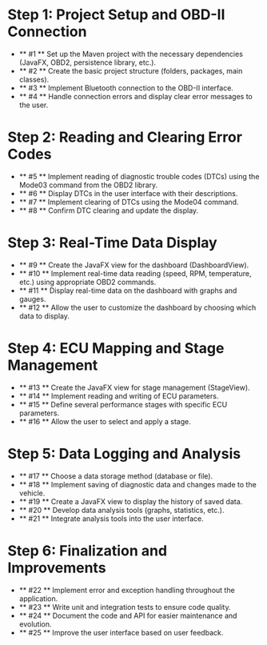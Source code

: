 # Step 1: Project Setup and OBD-II Connection

* ** #1 ** Set up the Maven project with the necessary dependencies (JavaFX, OBD2, persistence library, etc.).
* ** #2 ** Create the basic project structure (folders, packages, main classes).
* ** #3 ** Implement Bluetooth connection to the OBD-II interface.
* ** #4 ** Handle connection errors and display clear error messages to the user.

# Step 2: Reading and Clearing Error Codes

* ** #5 ** Implement reading of diagnostic trouble codes (DTCs) using the Mode03 command from the OBD2 library.
* ** #6 ** Display DTCs in the user interface with their descriptions.
* ** #7 ** Implement clearing of DTCs using the Mode04 command.
* ** #8 ** Confirm DTC clearing and update the display.

# Step 3: Real-Time Data Display

* ** #9 ** Create the JavaFX view for the dashboard (DashboardView).
* ** #10 ** Implement real-time data reading (speed, RPM, temperature, etc.) using appropriate OBD2 commands.
* ** #11 ** Display real-time data on the dashboard with graphs and gauges.
* ** #12 ** Allow the user to customize the dashboard by choosing which data to display.

# Step 4: ECU Mapping and Stage Management

* ** #13 ** Create the JavaFX view for stage management (StageView).
* ** #14 ** Implement reading and writing of ECU parameters.
* ** #15 ** Define several performance stages with specific ECU parameters.
* ** #16 ** Allow the user to select and apply a stage.

# Step 5: Data Logging and Analysis

* ** #17 ** Choose a data storage method (database or file).
* ** #18 ** Implement saving of diagnostic data and changes made to the vehicle.
* ** #19 ** Create a JavaFX view to display the history of saved data.
* ** #20 ** Develop data analysis tools (graphs, statistics, etc.).
* ** #21 ** Integrate analysis tools into the user interface.

# Step 6: Finalization and Improvements

* ** #22 ** Implement error and exception handling throughout the application.
* ** #23 ** Write unit and integration tests to ensure code quality.
* ** #24 ** Document the code and API for easier maintenance and evolution.
* ** #25 ** Improve the user interface based on user feedback.